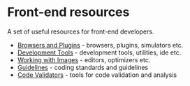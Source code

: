 # Front-end resources

A set of useful resources for front-end developers.

* [Browsers and Plugins](browsers.md) - browsers, plugins, simulators etc.
* [Development Tools](tools.md) - development tools, utilities, ide etc.
* [Working with Images](images.md) - editors, optimizers etc.
* [Guidelines](guidelines.md) - coding standards and guidelines
* [Code Validators](validators.md) - tools for code validation and analysis
